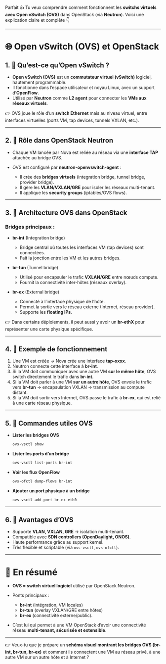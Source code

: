 Parfait 👍 Tu veux comprendre comment fonctionnent les **switchs virtuels avec Open vSwitch (OVS)** dans OpenStack (via **Neutron**).
Voici une explication claire et complète 👇

---

# 🌐 Open vSwitch (OVS) et OpenStack

## 1. 🎯 Qu’est-ce qu’Open vSwitch ?

* **Open vSwitch (OVS)** est un **commutateur virtuel (vSwitch)** logiciel, hautement programmable.
* Il fonctionne dans l’espace utilisateur et noyau Linux, avec un support d’**OpenFlow**.
* Utilisé par **Neutron** comme **L2 agent** pour connecter les **VMs aux réseaux virtuels**.

👉 OVS joue le rôle d’un **switch Ethernet** mais au niveau virtuel, entre interfaces virtuelles (ports VM, tap devices, tunnels VXLAN, etc.).

---

## 2. 🔹 Rôle dans OpenStack Neutron

* Chaque VM lancée par Nova est reliée au réseau via une **interface TAP** attachée au bridge OVS.
* OVS est configuré par **neutron-openvswitch-agent** :

  * Il crée des **bridges virtuels** (integration bridge, tunnel bridge, provider bridge).
  * Il gère les **VLAN/VXLAN/GRE** pour isoler les réseaux multi-tenant.
  * Il applique les **security groups** (iptables/OVS flows).

---

## 3. 🔹 Architecture OVS dans OpenStack

### Bridges principaux :

* **br-int** (Integration bridge)

  * Bridge central où toutes les interfaces VM (tap devices) sont connectées.
  * Fait la jonction entre les VM et les autres bridges.

* **br-tun** (Tunnel bridge)

  * Utilisé pour encapsuler le trafic **VXLAN/GRE** entre nœuds compute.
  * Fournit la connectivité inter-hôtes (réseaux overlay).

* **br-ex** (External bridge)

  * Connecté à l’interface physique de l’hôte.
  * Permet la sortie vers le réseau externe (Internet, réseau provider).
  * Supporte les **floating IPs**.

👉 Dans certains déploiements, il peut aussi y avoir un **br-ethX** pour représenter une carte physique spécifique.

---

## 4. 🔹 Exemple de fonctionnement

1. Une VM est créée → Nova crée une interface **tap-xxxx**.
2. Neutron connecte cette interface à **br-int**.
3. Si la VM doit communiquer avec une autre VM **sur le même hôte**, OVS switch directement le trafic dans **br-int**.
4. Si la VM doit parler à une VM **sur un autre hôte**, OVS envoie le trafic vers **br-tun** → encapsulation VXLAN → transmission au compute distant.
5. Si la VM doit sortir vers Internet, OVS passe le trafic à **br-ex**, qui est relié à une carte réseau physique.

---

## 5. 🔹 Commandes utiles OVS

* **Lister les bridges OVS**

  ```bash
  ovs-vsctl show
  ```
* **Lister les ports d’un bridge**

  ```bash
  ovs-vsctl list-ports br-int
  ```
* **Voir les flux OpenFlow**

  ```bash
  ovs-ofctl dump-flows br-int
  ```
* **Ajouter un port physique à un bridge**

  ```bash
  ovs-vsctl add-port br-ex eth0
  ```

---

## 6. 🔹 Avantages d’OVS

* Supporte **VLAN, VXLAN, GRE** → isolation multi-tenant.
* Compatible avec **SDN controllers (OpenDaylight, ONOS)**.
* Haute performance grâce au support kernel.
* Très flexible et scriptable (via `ovs-vsctl`, `ovs-ofctl`).

---

# 📌 En résumé

* **OVS = switch virtuel logiciel** utilisé par OpenStack Neutron.
* Ponts principaux :

  * **br-int** (intégration, VM locales)
  * **br-tun** (overlay VXLAN/GRE entre hôtes)
  * **br-ex** (connectivité externe/public).
* C’est lui qui permet à une VM OpenStack d’avoir une connectivité réseau **multi-tenant, sécurisée et extensible**.

---

👉 Veux-tu que je prépare un **schéma visuel montrant les bridges OVS (br-int, br-tun, br-ex)** et comment ils connectent une VM au réseau privé, à une autre VM sur un autre hôte et à Internet ?
